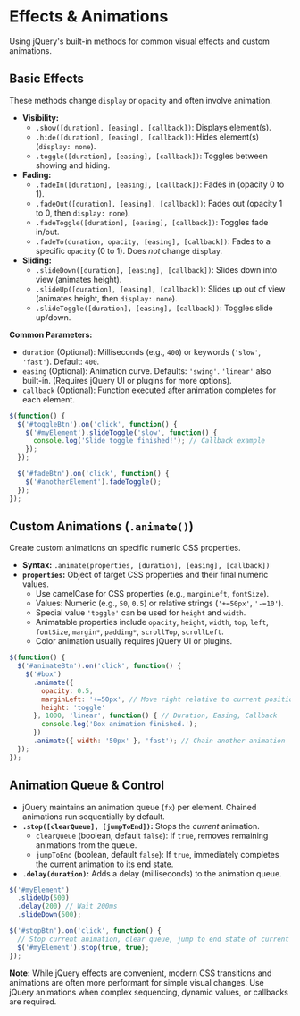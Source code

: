# Effects & Animations

Using jQuery's built-in methods for common visual effects and custom animations.

## Basic Effects

These methods change `display` or `opacity` and often involve animation.

*   **Visibility:**
    *   `.show([duration], [easing], [callback])`: Displays element(s).
    *   `.hide([duration], [easing], [callback])`: Hides element(s) (`display: none`).
    *   `.toggle([duration], [easing], [callback])`: Toggles between showing and hiding.
*   **Fading:**
    *   `.fadeIn([duration], [easing], [callback])`: Fades in (opacity 0 to 1).
    *   `.fadeOut([duration], [easing], [callback])`: Fades out (opacity 1 to 0, then `display: none`).
    *   `.fadeToggle([duration], [easing], [callback])`: Toggles fade in/out.
    *   `.fadeTo(duration, opacity, [easing], [callback])`: Fades to a specific `opacity` (0 to 1). Does *not* change `display`.
*   **Sliding:**
    *   `.slideDown([duration], [easing], [callback])`: Slides down into view (animates height).
    *   `.slideUp([duration], [easing], [callback])`: Slides up out of view (animates height, then `display: none`).
    *   `.slideToggle([duration], [easing], [callback])`: Toggles slide up/down.

**Common Parameters:**

*   `duration` (Optional): Milliseconds (e.g., `400`) or keywords (`'slow'`, `'fast'`). Default: `400`.
*   `easing` (Optional): Animation curve. Defaults: `'swing'`. `'linear'` also built-in. (Requires jQuery UI or plugins for more options).
*   `callback` (Optional): Function executed after animation completes for each element.

```javascript
$(function() {
  $('#toggleBtn').on('click', function() {
    $('#myElement').slideToggle('slow', function() {
      console.log('Slide toggle finished!'); // Callback example
    });
  });

  $('#fadeBtn').on('click', function() {
    $('#anotherElement').fadeToggle();
  });
});
```

## Custom Animations (`.animate()`)

Create custom animations on specific numeric CSS properties.

*   **Syntax:** `.animate(properties, [duration], [easing], [callback])`
*   **`properties`:** Object of target CSS properties and their final numeric values.
    *   Use camelCase for CSS properties (e.g., `marginLeft`, `fontSize`).
    *   Values: Numeric (e.g., `50`, `0.5`) or relative strings (`'+=50px'`, `'-=10'`).
    *   Special value `'toggle'` can be used for `height` and `width`.
    *   Animatable properties include `opacity`, `height`, `width`, `top`, `left`, `fontSize`, `margin*`, `padding*`, `scrollTop`, `scrollLeft`.
    *   Color animation usually requires jQuery UI or plugins.

```javascript
$(function() {
  $('#animateBtn').on('click', function() {
    $('#box')
      .animate({
        opacity: 0.5,
        marginLeft: '+=50px', // Move right relative to current position
        height: 'toggle'
      }, 1000, 'linear', function() { // Duration, Easing, Callback
        console.log('Box animation finished.');
      })
      .animate({ width: '50px' }, 'fast'); // Chain another animation
  });
});
```

## Animation Queue & Control

*   jQuery maintains an animation queue (`fx`) per element. Chained animations run sequentially by default.
*   **`.stop([clearQueue], [jumpToEnd])`:** Stops the *current* animation.
    *   `clearQueue` (boolean, default `false`): If `true`, removes remaining animations from the queue.
    *   `jumpToEnd` (boolean, default `false`): If `true`, immediately completes the current animation to its end state.
*   **`.delay(duration)`:** Adds a delay (milliseconds) to the animation queue.

```javascript
$('#myElement')
  .slideUp(500)
  .delay(200) // Wait 200ms
  .slideDown(500);

$('#stopBtn').on('click', function() {
  // Stop current animation, clear queue, jump to end state of current animation
  $('#myElement').stop(true, true);
});
```

**Note:** While jQuery effects are convenient, modern CSS transitions and animations are often more performant for simple visual changes. Use jQuery animations when complex sequencing, dynamic values, or callbacks are required.